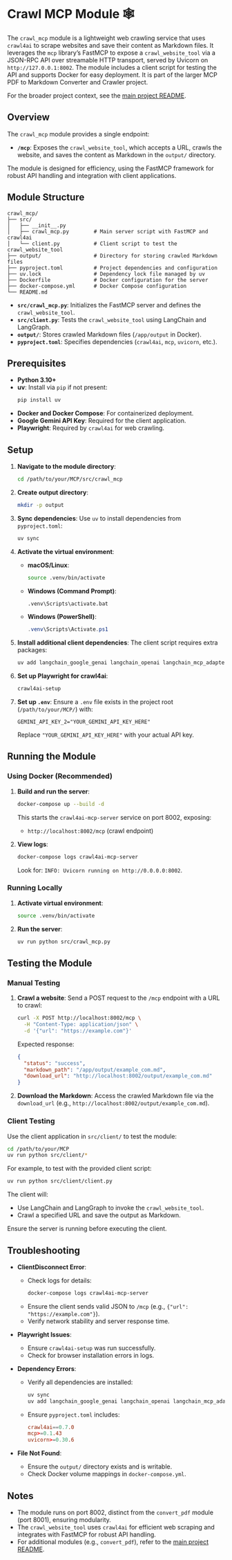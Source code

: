 # Crawl MCP Module 🕸️

The `crawl_mcp` module is a lightweight web crawling service that uses `crawl4ai` to scrape websites and save their content as Markdown files. It leverages the `mcp` library’s FastMCP to expose a `crawl_website_tool` via a JSON-RPC API over streamable HTTP transport, served by Uvicorn on `http://127.0.0.1:8002`. The module includes a client script for testing the API and supports Docker for easy deployment. It is part of the larger MCP PDF to Markdown Converter and Crawler project.

For the broader project context, see the [main project README](../../README.md).

## Overview

The `crawl_mcp` module provides a single endpoint:
- **`/mcp`**: Exposes the `crawl_website_tool`, which accepts a URL, crawls the website, and saves the content as Markdown in the `output/` directory.

The module is designed for efficiency, using the FastMCP framework for robust API handling and integration with client applications.

## Module Structure

```
crawl_mcp/
├── src/
│   ├── __init__.py
│   ├── crawl_mcp.py        # Main server script with FastMCP and crawl4ai
│   └── client.py           # Client script to test the crawl_website_tool
├── output/                 # Directory for storing crawled Markdown files
├── pyproject.toml          # Project dependencies and configuration
├── uv.lock                 # Dependency lock file managed by uv
├── Dockerfile              # Docker configuration for the server
├── docker-compose.yml      # Docker Compose configuration
└── README.md
```

- **`src/crawl_mcp.py`**: Initializes the FastMCP server and defines the `crawl_website_tool`.
- **`src/client.py`**: Tests the `crawl_website_tool` using LangChain and LangGraph.
- **`output/`**: Stores crawled Markdown files (`/app/output` in Docker).
- **`pyproject.toml`**: Specifies dependencies (`crawl4ai`, `mcp`, `uvicorn`, etc.).

## Prerequisites

- **Python 3.10+**
- **uv**: Install via `pip` if not present:
  ```bash
  pip install uv
  ```
- **Docker and Docker Compose**: For containerized deployment.
- **Google Gemini API Key**: Required for the client application.
- **Playwright**: Required by `crawl4ai` for web crawling.

## Setup

1. **Navigate to the module directory**:
   ```bash
   cd /path/to/your/MCP/src/crawl_mcp
   ```

2. **Create output directory**:
   ```bash
   mkdir -p output
   ```

3. **Sync dependencies**:
   Use `uv` to install dependencies from `pyproject.toml`:
   ```bash
   uv sync
   ```

4. **Activate the virtual environment**:
   - **macOS/Linux**:
     ```bash
     source .venv/bin/activate
     ```
   - **Windows (Command Prompt)**:
     ```bash
     .venv\Scripts\activate.bat
     ```
   - **Windows (PowerShell)**:
     ```powershell
     .venv\Scripts\Activate.ps1
     ```

5. **Install additional client dependencies**:
   The client script requires extra packages:
   ```bash
   uv add langchain_google_genai langchain_openai langchain_mcp_adapters langchain_community
   ```

6. **Set up Playwright for crawl4ai**:
   ```bash
   crawl4ai-setup
   ```

7. **Set up `.env`**:
   Ensure a `.env` file exists in the project root (`/path/to/your/MCP/`) with:
   ```env
   GEMINI_API_KEY_2="YOUR_GEMINI_API_KEY_HERE"
   ```
   Replace `"YOUR_GEMINI_API_KEY_HERE"` with your actual API key.

## Running the Module

### Using Docker (Recommended)

1. **Build and run the server**:
   ```bash
   docker-compose up --build -d
   ```
   This starts the `crawl4ai-mcp-server` service on port 8002, exposing:
   - `http://localhost:8002/mcp` (crawl endpoint)

2. **View logs**:
   ```bash
   docker-compose logs crawl4ai-mcp-server
   ```
   Look for: `INFO: Uvicorn running on http://0.0.0.0:8002`.

### Running Locally

1. **Activate virtual environment**:
   ```bash
   source .venv/bin/activate
   ```

2. **Run the server**:
   ```bash
   uv run python src/crawl_mcp.py
   ```

## Testing the Module

### Manual Testing

1. **Crawl a website**:
   Send a POST request to the `/mcp` endpoint with a URL to crawl:
   ```bash
   curl -X POST http://localhost:8002/mcp \
     -H "Content-Type: application/json" \
     -d '{"url": "https://example.com"}'
   ```
   Expected response:
   ```json
   {
     "status": "success",
     "markdown_path": "/app/output/example_com.md",
     "download_url": "http://localhost:8002/output/example_com.md"
   }
   ```

2. **Download the Markdown**:
   Access the crawled Markdown file via the `download_url` (e.g., `http://localhost:8002/output/example_com.md`).

### Client Testing

Use the client application in `src/client/` to test the module:
```bash
cd /path/to/your/MCP
uv run python src/client/*
```

For example, to test with the provided client script:
```bash
uv run python src/client/client.py
```

The client will:
- Use LangChain and LangGraph to invoke the `crawl_website_tool`.
- Crawl a specified URL and save the output as Markdown.

Ensure the server is running before executing the client.

## Troubleshooting

- **ClientDisconnect Error**:
  - Check logs for details:
    ```bash
    docker-compose logs crawl4ai-mcp-server
    ```
  - Ensure the client sends valid JSON to `/mcp` (e.g., `{"url": "https://example.com"}`).
  - Verify network stability and server response time.

- **Playwright Issues**:
  - Ensure `crawl4ai-setup` was run successfully.
  - Check for browser installation errors in logs.

- **Dependency Errors**:
  - Verify all dependencies are installed:
    ```bash
    uv sync
    uv add langchain_google_genai langchain_openai langchain_mcp_adapters langchain_community
    ```
  - Ensure `pyproject.toml` includes:
    ```toml
    crawl4ai==0.7.0
    mcp>=0.1.43
    uvicorn>=0.30.6
    ```

- **File Not Found**:
  - Ensure the `output/` directory exists and is writable.
  - Check Docker volume mappings in `docker-compose.yml`.

## Notes

- The module runs on port 8002, distinct from the `convert_pdf` module (port 8001), ensuring modularity.
- The `crawl_website_tool` uses `crawl4ai` for efficient web scraping and integrates with FastMCP for robust API handling.
- For additional modules (e.g., `convert_pdf`), refer to the [main project README](../../README.md).